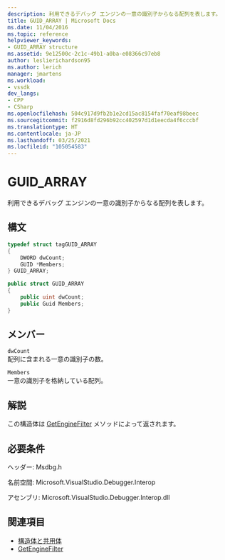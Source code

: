 ```yaml
---
description: 利用できるデバッグ エンジンの一意の識別子からなる配列を表します。
title: GUID_ARRAY | Microsoft Docs
ms.date: 11/04/2016
ms.topic: reference
helpviewer_keywords:
- GUID_ARRAY structure
ms.assetid: 9e12500c-2c1c-49b1-a0ba-e08366c97eb8
author: leslierichardson95
ms.author: lerich
manager: jmartens
ms.workload:
- vssdk
dev_langs:
- CPP
- CSharp
ms.openlocfilehash: 504c917d9fb2b1e2cd15ac8154faf70eaf98beec
ms.sourcegitcommit: f2916d8fd296b92cc402597d1d1eecda4f6cccbf
ms.translationtype: HT
ms.contentlocale: ja-JP
ms.lasthandoff: 03/25/2021
ms.locfileid: "105054583"
---
```

# <a name="guid_array"></a>GUID_ARRAY
利用できるデバッグ エンジンの一意の識別子からなる配列を表します。

## <a name="syntax"></a>構文

```cpp
typedef struct tagGUID_ARRAY
{
    DWORD dwCount;
    GUID *Members;
} GUID_ARRAY;
```

```csharp
public struct GUID_ARRAY
{
    public uint dwCount;
    public Guid Members;
}
```

## <a name="members"></a>メンバー
`dwCount`\
配列に含まれる一意の識別子の数。

`Members`\
一意の識別子を格納している配列。

## <a name="remarks"></a>解説
この構造体は [GetEngineFilter](../../../extensibility/debugger/reference/idebugprocess3-getenginefilter.md) メソッドによって返されます。

## <a name="requirements"></a>必要条件
ヘッダー: Msdbg.h

名前空間: Microsoft.VisualStudio.Debugger.Interop

アセンブリ: Microsoft.VisualStudio.Debugger.Interop.dll

## <a name="see-also"></a>関連項目
- [構造体と共用体](../../../extensibility/debugger/reference/structures-and-unions.md)
- [GetEngineFilter](../../../extensibility/debugger/reference/idebugprocess3-getenginefilter.md)
